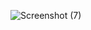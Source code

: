![Screenshot (7)](https://user-images.githubusercontent.com/111740540/186831720-97c674aa-c807-4106-ae78-50801c0b2737.png)
